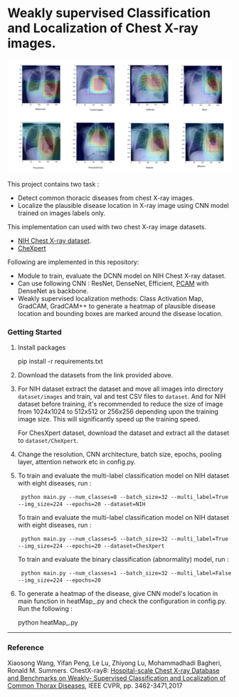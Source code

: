 # Weakly supervised Classification and Localization of Chest X-ray images.

![Results](https://github.com/alinstein/X_RAY/blob/main/pictures/sample.png)


This project contains two task :
* Detect common thoracic diseases from chest X-ray images. 
* Localize the plausible disease location in X-ray image using CNN model trained on images labels only.

This implementation can used with two chest X-ray image datasets. 
* [NIH Chest X-ray dataset](https://www.nih.gov/news-events/news-releases/nih-clinical-center-provides-one-largest-publicly-available-chest-x-ray-datasets-scientific-community).
* [CheXpert](https://stanfordmlgroup.github.io/competitions/chexpert/)

Following are implemented in this repository:
* Module to train, evaluate the DCNN model on NIH Chest X-ray dataset.
* Can use following CNN : ResNet, DenseNet, Efficient, [PCAM](https://arxiv.org/abs/2005.14480) with DenseNet as backbone.
* Weakly supervised localization methods: Class Activation Map, GradCAM, GradCAM++ to generate a heatmap 
  of plausible disease location and bounding boxes are marked around the disease location.

### Getting Started
1. Install  packages

    
    pip install -r requirements.txt
2. Download the datasets from the link provided above.

3. For NIH dataset extract the dataset and move all images into directory `dataset/images`  and train, val and test CSV files to `dataset`.
   And for NIH dataset before training, it's recommended to reduce the size of image from 1024x1024 to 512x512 or 256x256 depending upon the training image size. 
   This will significantly speed up the training speed.
   
   For ChesXpert dataset, download the dataset and extract all the dataset to `dataset/CheXpert`.
   
4. Change the resolution, CNN architecture, batch size, epochs, pooling layer, attention network etc in config.py.
5. To train and evaluate the multi-label classification model on NIH dataset with eight diseases, run :
    
        python main.py --num_classes=8 --batch_size=32 --multi_label=True --img_size=224 --epochs=20 --dataset=NIH
   
   To train and evaluate the multi-label classification model on NIH dataset with eight diseases, run :
   
        python main.py --num_classes=5 --batch_size=32 --multi_label=True --img_size=224 --epochs=20 --dataset=ChesXpert
   
   To train and evaluate the binary classification (abnormality) model, run :
        
        python main.py --num_classes=1 --batch_size=32 --multi_label=False --img_size=224 --epochs=20


6. To generate a heatmap of the disease, give CNN model's location in main function in heatMap_.py 
   and check the configuration in config.py. Run the following :  
   

    python heatMap_.py

----------------------------------------------
### Reference
Xiaosong Wang, Yifan Peng, Le Lu, Zhiyong Lu, Mohammadhadi Bagheri, Ronald M. Summers. ChestX-ray8: [Hospital-scale Chest X-ray Database and Benchmarks on Weakly- Supervised Classification and Localization of Common Thorax Diseases](https://arxiv.org/pdf/1705.02315.pdf), IEEE CVPR, pp. 3462-3471,2017
